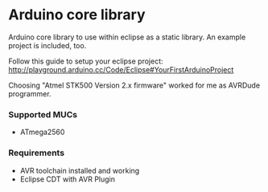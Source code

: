 # Arduino core library
Arduino core library to use within eclipse as a static library. An example project is included, too.

Follow this guide to setup your eclipse project: http://playground.arduino.cc/Code/Eclipse#YourFirstArduinoProject

Choosing "Atmel STK500 Version 2.x firmware" worked for me as AVRDude programmer.

### Supported MUCs

* ATmega2560

### Requirements

* AVR toolchain installed and working
* Eclipse CDT with AVR Plugin
